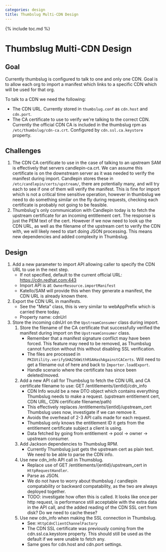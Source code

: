 ```yaml
---
categories: design
title: Thumbslug Multi-CDN Design
---
```

{% include toc.md %}

# Thumbslug Multi-CDN Design

## Goal

Currently thumbslug is configured to talk to one and only one CDN. Goal is to
allow each org to import a manifest which links to a specific CDN which will be
used for that org.

To talk to a CDN we need the following:

* The CDN URL. Currently stored in `thumbslug.conf` as `cdn.host` and
  `cdn.port`.
* The CA certificate to use to verify we're talking to the correct CDN.
  Currently the official CDN CA is included in the thumbslug rpm as
  `/etc/thumbslug/cdn-ca.crt`. Configured by `cdn.ssl.ca.keystore` property.

## Challenges

1. The CDN CA certificate to use in the case of talking to an upstream SAM is
   effectively that servers candlepin-ca.crt. We can assume this certificate is
   on the downstream server as it was needed to verify the manifest during
   import. Candlepin stores these in `/etc/candlepin/certs/upstream/`, there
   are potentially many, and will try each to see if one of them will verify
   the manifest. This is fine for import which is not a critical time sensitive
   operation, however in thumbslug we need to do something similar on the fly
   during requests, checking each certificate is probably not going to be
   feasible.
1. Thumbslug's only communication with Candlepin today is to fetch the upstream
   certificate for an incoming entitlement cert. The response is just the PEM
   text of the cert. However if we now need to look up the CDN URL, as well as
   the filename of the upstream cert to verify the CDN with, we will likely
   need to start doing JSON processing. This means new dependencies and added
   complexity in Thumbslug.

## Design
1. Add a new parameter to import API allowing caller to specify the CDN URL to use in the next step.
   * If not specified, default to the current official URL: https://cdn.redhat.com:443
   * Import API is at: `OwnerResource.importManifest`
   * Katello/SAM will provide this when they generate a manifest, the CDN URL is already known there.
1. Export the CDN URL in manifests.
   * See the "Meta" class, this is very similar to webAppPrefix which is carried there today.
   * Property name: cdnUrl
1. Store the incoming cdnUrl on the `UpstreamConsumer` class during import.
   1. Store the filename of the CA certificate that successfully verified the
      manifest during import on the `UpstreamConsumer` class.
      * Remember that a manifest signature conflict may have been forced. This
        feature may need to be removed, as Thumbslug cannot function without
        this without disabling SSL verification.
      * The files are processed in
        `PKIUtility.verifySHA256WithRSAHashAgainstCACerts`. Will need to get a
        filename out of here and back to `Importer.loadExport`.
      * Handle scenario where the certificate has since been deleted/moved.
   1. Add a new API call for Thumbslug to fetch the CDN URL and CA certificate
      filename to use: GET /entitlements/{entId}/cdn_info
      * CDN Info would be a new DTO object which contains everything Thumbslug
        needs to make a request. (upstream entitlement cert, CDN URL, CDN
        certificate filename/path)
      * This effectively replaces /entitlements/{entId}/upstream_cert Thumbslug
        uses now, investigate if we can remove it.
      * Avoids the overhead of 2-3 API calls made for each request.
      * Thumbslug only knows the entitlement ID it gets from the entitlement certificate subject a client is using.
      * Data fetched by going from entitlement -> pool -> owner -> upstream consumer.
   1. Add Jackson dependencies to Thumbslug RPM.
      * Currently Thumbslug just gets the upstream cert as plain text. We need to be able to parse the CDN info.
   1. Use new cdn_info API call in Thumsblug.
      * Replace use of GET /entitlements/{entId}/upstream_cert in `HttpRequestHandler`.
      * Parse as JSON.
      * We do not have to worry about thumbslug / candlepin compatability or
        backward compatability, as the two are always deployed together.
      * TODO: investigate how often this is called. It looks like once per http
        request, is performance still acceptable with the extra data in the API
        call, and the added reading of the CDN SSL cert from disk? Do we need
        to cache these?
   1. Use new cdn_info when making the SSL connection in Thumbslug.
      * See: `HttpCdnClientChannelFactory`
      * The CDN SSL certificate was previously coming from the
        cdn.ssl.ca.keystore property. This should still be used as the default
        if we were unable to fetch any.
      * Same goes for cdn.host and cdn.port settings. 
